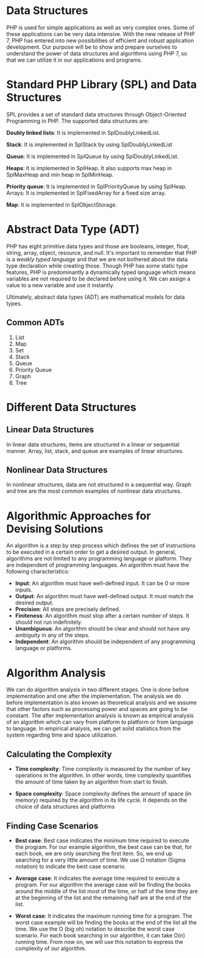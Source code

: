 # **Data Structures**

PHP is used for simple applications as well as very complex ones. Some of these applications can be  very data intensive. With the new release of PHP 7, PHP has entered into new possibilities of efficient and robust application development. Our purpose will be to show and prepare ourselves to understand the power of data structures and algorithms using PHP 7, so that we can utilize it in our applications and programs.

# **Standard PHP Library (SPL) and Data Structures**

SPL provides a set of standard data structures through Object-Oriented Programming in PHP. The supported data structures are:

**Doubly linked lists**: It is implemented in SplDoublyLinkedList.

**Stack**: It is implemented in SplStack by using SplDoublyLinkedList

**Queue**: It is implemented in SplQueue by using SplDoublyLinkedList.

**Heaps**: It is implemented in SplHeap. It also supports max heap in SplMaxHeap and min heap in SplMinHeap.

**Priority queue**: It is implemented in SplPriorityQueue by using SplHeap.
Arrays: It is implemented in SplFixedArray for a fixed size array.

**Map**: It is implemented in SplObjectStorage.



# **Abstract Data Type (ADT)**
PHP has eight primitive data types and those are booleans, integer, float, string, array, object, resource, and null. It's important to remember that PHP is a *weakly typed language* and that we are not bothered about the data type declaration while creating those. Though PHP has some static type features, PHP is predominantly a dynamically typed language which means variables are not required to be declared before using it. We can assign a value to a new variable and use it instantly.

Ultimately, abstract data types (ADT) are mathematical models for data types.

## Common ADTs
1. List
2. Map
3. Set
4. Stack
5. Queue
6. Priority Queue
7. Graph
8. Tree

# **Different Data Structures**

## Linear Data Structures
In linear data structures, items are structured in a linear or sequential manner. Array, list, stack, and queue are examples of linear structures.

## Nonlinear Data Structures
In nonlinear structures, data are not structured in a sequential way. Graph and tree are the most common examples of nonlinear data structures.

# **Algorithmic Approaches for Devising Solutions**
An algorithm is a step by step process which defines the set of instructions to be executed in a certain order to get a desired output. In general, algorithms are not limited to any programming language or platform. They are independent of programming languages. An algorithm must have the following characteristics:
* **Input**: An algorithm must have well-defined input. It can be 0 or more inputs.
* **Output**: An algorithm must have well-defined output. It must match the desired output.
* **Precision**: All steps are precisely defined.
* **Finiteness**: An algorithm must stop after a certain number of steps. It should not run indefinitely.
* **Unambiguous**: An algorithm should be clear and should not have any ambiguity in any of the steps.
* **Independent**: An algorithm should be independent of any programming language or platforms.

# **Algorithm Analysis**
We can do algorithm analysis in two different stages. One is done before implementation and one after the implementation. The analysis we do before implementation is also known as theoretical analysis and we assume that other factors such as processing power and spaces are going to be constant. The after implementation analysis is known as empirical analysis of an algorithm which can vary from platform to platform or from language to language. In empirical analysis, we can get solid statistics from the system regarding time and space utilization.

## Calculating the Complexity

* **Time complexity**: Time complexity is measured by the number of key operations in the algorithm. In other words, time complexity quantifies the amount of time taken by an algorithm from start to finish.

* **Space complexity**: Space complexity defines the amount of space (in memory) required by the algorithm in its life cycle. It depends on the choice of data structures and platforms

## Finding Case Scenarios

* **Best case**: Best case indicates the minimum time required to execute the program. For our example algorithm, the best case can be that, for each book, we are only searching the first item. So, we end up searching for a very little amount of time. We use Ω notation (Sigma notation) to indicate the best case scenario.

* **Average case**: It indicates the average time required to execute a program. For our algorithm the average case will be finding the books around the middle of the list most of the time, or half of the time they are at the beginning of the list and the remaining half are at the end of the list.

* **Worst case**: It indicates the maximum running time for a program. The worst case example will be finding the books at the end of the list all the time. We use the O (big oh) notation to describe the worst case scenario. For each book searching in our algorithm, it can take O(n) running time. From now on, we will use this notation to express the complexity of our algorithm.
